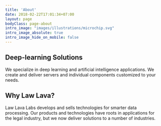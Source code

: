```yaml
---
title: 'About'
date: 2018-02-22T17:01:34+07:00
layout: page
bodyClass: page-about
intro_image: "images/illustrations/microchip.svg"
intro_image_absolute: true
intro_image_hide_on_mobile: false
---
```



## Deep-learning Solutions

We specialize in deep learning and artificial intelligence applications. We create and deliver servers and individual components customized to your needs. 

## Why Law Lava?

Law Lava Labs develops and sells technologies for smarter data processing. Our products and technologies have roots in applications for the legal industry, but we now deliver solutions to a number of industries.
